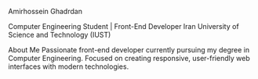 Amirhossein Ghadrdan

Computer Engineering Student | Front-End Developer
Iran University of Science and Technology (IUST)

About Me
Passionate front-end developer currently pursuing my degree in Computer Engineering. Focused on creating responsive, user-friendly web interfaces with modern technologies.

<!---
amirhossein-ghadrdan/amirhossein-ghadrdan is a ✨ special ✨ repository because its `README.md` (this file) appears on your GitHub profile.
You can click the Preview link to take a look at your changes.
--->
